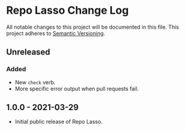 # Repo Lasso Change Log

All notable changes to this project will be documented in this file. This project adheres to [Semantic Versioning](http://semver.org/).

<!-- markdownlint-disable MD024 -->

## Unreleased

### Added

- New `check` verb.
- More specific error output when pull requests fail.

## 1.0.0 - 2021-03-29

- Initial public release of Repo Lasso.
